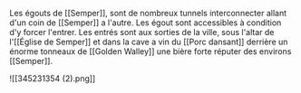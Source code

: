 Les égouts de [[Semper]], sont de nombreux tunnels interconnecter allant d'un coin de [[Semper]] a l'autre. Les égout sont accessibles à condition d'y forcer l'entrer. Les entrés sont aux sorties de la ville, sous l'altar de l'[[Église de Semper]] et dans la cave a vin du [[Porc dansant]] derrière un énorme tonneaux de [[Golden Walley]] une bière forte réputer des environs [[Semper]].

![[345231354 (2).png]]